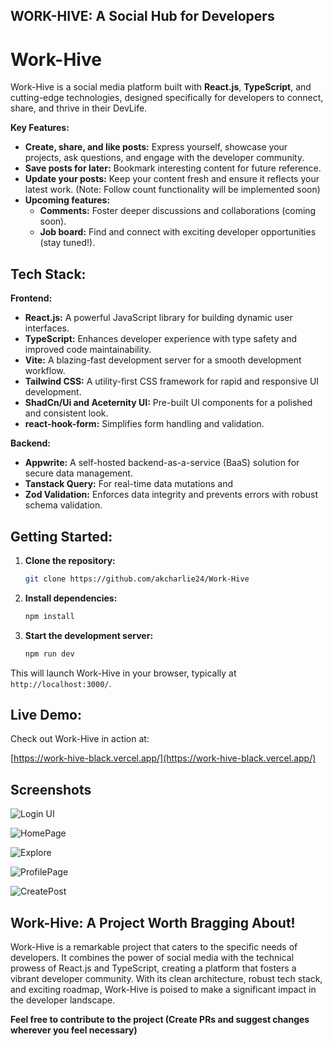 ## WORK-HIVE: A Social Hub for Developers ‍  

# Work-Hive

Work-Hive is a social media platform built with **React.js**, **TypeScript**, and cutting-edge technologies, designed specifically for developers to connect, share, and thrive in their DevLife. 

**Key Features:**

- **Create, share, and like posts:** Express yourself, showcase your projects, ask questions, and engage with the developer community. 
- **Save posts for later:** Bookmark interesting content for future reference. 
- **Update your posts:** Keep your content fresh and ensure it reflects your latest work.  (Note: Follow count functionality will be implemented soon)
- **Upcoming features:**
    - **Comments:** Foster deeper discussions and collaborations (coming soon). 
    - **Job board:** Find and connect with exciting developer opportunities (stay tuned!). 

## Tech Stack:

**Frontend:**

* **React.js:** A powerful JavaScript library for building dynamic user interfaces.
* **TypeScript:** Enhances developer experience with type safety and improved code maintainability.
* **Vite:** A blazing-fast development server for a smooth development workflow.
* **Tailwind CSS:** A utility-first CSS framework for rapid and responsive UI development.
* **ShadCn/Ui and Aceternity UI:** Pre-built UI components for a polished and consistent look.
* **react-hook-form:** Simplifies form handling and validation.

**Backend:**

* **Appwrite:** A self-hosted backend-as-a-service (BaaS) solution for secure data management.
* **Tanstack Query:** For real-time data mutations and 
* **Zod Validation:** Enforces data integrity and prevents errors with robust schema validation.


## Getting Started:

1. **Clone the repository:**

   ```bash
   git clone https://github.com/akcharlie24/Work-Hive
   ```

2. **Install dependencies:**

   ```bash
   npm install
   ```

3. **Start the development server:**

   ```bash
   npm run dev
   ```

This will launch Work-Hive in your browser, typically at `http://localhost:3000/`.

## Live Demo:

Check out Work-Hive in action at: 

[https://work-hive-black.vercel.app/](https://work-hive-black.vercel.app/) 

## Screenshots

![Login UI](https://i.postimg.cc/Y0P38c9S/Screenshot-2024-06-01-at-7-32-11-PM.png)

![HomePage](https://i.postimg.cc/L6qv5sCg/Screenshot-2024-06-01-at-7-33-10-PM.png)

![Explore](https://i.postimg.cc/SxCrLvpy/Screenshot-2024-06-01-at-7-33-38-PM.png)

![ProfilePage](https://i.postimg.cc/jdGc7rmg/Screenshot-2024-06-01-at-7-34-53-PM.png)

![CreatePost](https://i.postimg.cc/T2NCTb9X/Screenshot-2024-06-01-at-7-34-18-PM.png)

## Work-Hive: A Project Worth Bragging About!

Work-Hive is a remarkable project that caters to the specific needs of developers. It combines the power of social media with the technical prowess of React.js and TypeScript, creating a platform that fosters a vibrant developer community. With its clean architecture, robust tech stack, and exciting roadmap, Work-Hive is poised to make a significant impact in the developer landscape.

**Feel free to contribute to the project (Create PRs and suggest changes wherever you feel necessary)** 
